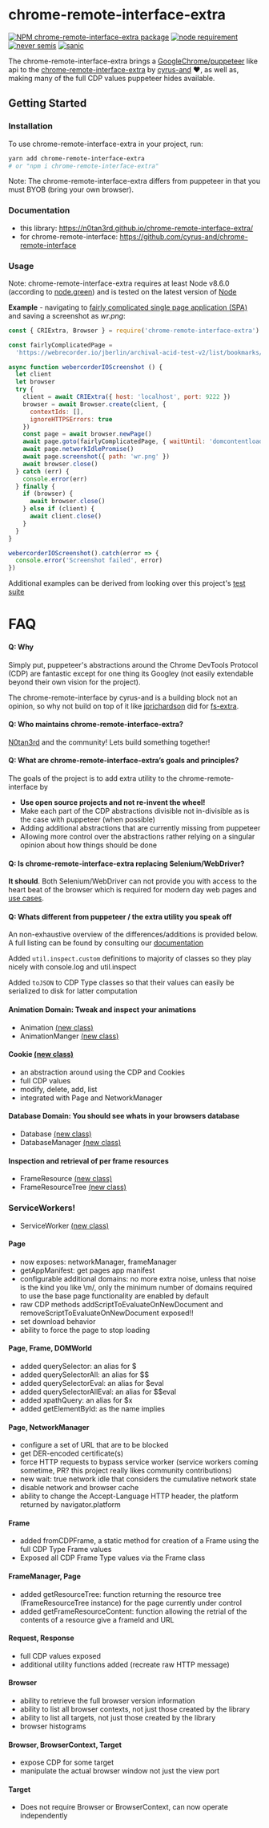 chrome-remote-interface-extra
=======================
[![NPM chrome-remote-interface-extra package](https://img.shields.io/npm/v/chrome-remote-interface-extra.svg?style=flat-square)](https://npmjs.org/package/chrome-remote-interface-extra) 
[![node requirement](https://img.shields.io/badge/node-%3E%3D%208.6.0-brightgreen.svg?style=flat-square)](https://nodejs.org) 
[![never semis](https://img.shields.io/badge/code_style-prettier--standard-ff69b4.svg?style=flat-square)](https://github.com/sheerun/prettier-standard) 
[![sanic](https://img.shields.io/badge/speed-blazing%20%F0%9F%94%A5-brightgreen.svg?style=flat-square)](https://twitter.com/acdlite/status/974390255393505280)

The chrome-remote-interface-extra brings a [GoogleChrome/puppeteer](https://github.com/GoogleChrome/puppeteer) like api to the [chrome-remote-interface-extra](https://github.com/cyrus-and/chrome-remote-interface) by [cyrus-and](https://github.com/cyrus-and) :heart:, as well as, making many of the full CDP values puppeteer hides available.

## Getting Started

### Installation
To use chrome-remote-interface-extra in your project, run:

```bash
yarn add chrome-remote-interface-extra
# or "npm i chrome-remote-interface-extra"
```

Note: The chrome-remote-interface-extra differs from puppeteer in that you must BYOB (bring your own browser). 

### Documentation
  - this library: https://n0tan3rd.github.io/chrome-remote-interface-extra/
  - for chrome-remote-interface: https://github.com/cyrus-and/chrome-remote-interface

### Usage
Note: chrome-remote-interface-extra requires at least Node v8.6.0 (according to [node.green](https://node.green/)) and is tested on the latest version of [Node](https://nodejs.org/en/download/current/)

**Example** - navigating to [fairly complicated single page application (SPA)](https://webrecorder.io/jberlin/archival-acid-test-v2/list/bookmarks/b1/20170810014348/http://wsdl-docker.cs.odu.edu:8080/tests/reactSPA/) and saving a screenshot as *wr.png*:


```javascript
const { CRIExtra, Browser } = require('chrome-remote-interface-extra')

const fairlyComplicatedPage =
  'https://webrecorder.io/jberlin/archival-acid-test-v2/list/bookmarks/b1/20170810014348/http://wsdl-docker.cs.odu.edu:8080/tests/reactSPA/'

async function webercorderIOScreenshot () {
  let client
  let browser
  try {
    client = await CRIExtra({ host: 'localhost', port: 9222 })
    browser = await Browser.create(client, {
      contextIds: [],
      ignoreHTTPSErrors: true
    })
    const page = await browser.newPage()
    await page.goto(fairlyComplicatedPage, { waitUntil: 'domcontentloaded' })
    await page.networkIdlePromise()
    await page.screenshot({ path: 'wr.png' })
    await browser.close()
  } catch (err) {
    console.error(err)
  } finally {
    if (browser) {
      await browser.close()
    } else if (client) {
      await client.close()
    }
  }
}

webercorderIOScreenshot().catch(error => {
  console.error('Screenshot failed', error)
})
```

Additional examples can be derived from looking over this project's [test suite](https://github.com/N0taN3rd/chrome-remote-interface-extra/blob/master/test)

# FAQ

#### Q: Why

Simply put, puppeteer's abstractions around the Chrome DevTools Protocol (CDP) are fantastic except for one thing its Googley (not easily extendable beyond their own vision for the project). 

The chrome-remote-interface by cyrus-and is a building block not an opinion, so why not build on top of it like [jprichardson](https://github.com/jprichardson) did for [fs-extra](https://github.com/jprichardson/node-fs-extra).

#### Q: Who maintains chrome-remote-interface-extra?

[N0tan3rd](https://twitter.com/johnaberlin) and the community! Lets build something together!

#### Q: What are chrome-remote-interface-extra’s goals and principles?

The goals of the project is to add extra utility to the chrome-remote-interface by
- **Use open source projects and not re-invent the wheel!**
- Make each part of the CDP abstractions divisible not in-divisible as is the case with  puppeteer (when possible)
- Adding additional abstractions that are currently missing from puppeteer
- Allowing more control over the abstractions rather relying on a singular opinion about how things should be done


#### Q: Is chrome-remote-interface-extra replacing Selenium/WebDriver?

**It should**. Both Selenium/WebDriver can not provide you with access to the heart beat of the browser which is required for modern day web pages and [use cases](https://github.com/N0taN3rd/Squidwarc).

#### Q: Whats different from puppeteer / the extra utility you speak off

An non-exhaustive overview of the differences/additions is provided below.
A full listing can be found by consulting our [documentation](https://n0tan3rd.github.io/chrome-remote-interface-extra/)

Added `util.inspect.custom` definitions to majority of classes so they play nicely with console.log and util.inspect

Added `toJSON` to CDP Type classes so that their values can easily be serialized to disk for latter computation

#### Animation Domain: Tweak and inspect your animations
 - Animation [(new class)](https://github.com/N0taN3rd/chrome-remote-interface-extra/blob/master/lib/animations/Animation.js) 
- AnimationManger [(new class)](https://github.com/N0taN3rd/chrome-remote-interface-extra/blob/master/lib/animations/AnimationManager.js)

#### Cookie [(new class)](https://github.com/N0taN3rd/chrome-remote-interface-extra/blob/master/lib/network/Cookie.js)
 - an abstraction around using the CDP and Cookies
 - full CDP values
 - modify, delete, add, list
 - integrated with Page and NetworkManager

#### Database Domain: You should see whats in your browsers database
- Database [(new class)](https://github.com/N0taN3rd/chrome-remote-interface-extra/blob/master/lib/database/Database.js)
- DatabaseManager [(new class)](https://github.com/N0taN3rd/chrome-remote-interface-extra/blob/master/lib/database/DatabaseManager.js)


#### Inspection and retrieval of per frame resources
- FrameResource [(new class)](https://github.com/N0taN3rd/chrome-remote-interface-extra/blob/master/lib/frames/FrameResource.js)
- FrameResourceTree [(new class)](https://github.com/N0taN3rd/chrome-remote-interface-extra/blob/master/lib/frames/FrameResourceTree.js)

### ServiceWorkers!
- ServiceWorker [(new class)](https://github.com/N0taN3rd/chrome-remote-interface-extra/blob/master/lib/workers/ServiceWorker.js) 

#### Page
 - now exposes: networkManager, frameManager
 - getAppManifest: get pages app manifest
 - configurable additional domains: no more extra noise, unless that noise is the kind you like \m/, only the minimum number of domains required to use the base page functionality are enabled by default
 - raw CDP methods addScriptToEvaluateOnNewDocument and removeScriptToEvaluateOnNewDocument exposed!!
 - set download behavior
 - ability to force the page to stop loading

#### Page, Frame, DOMWorld
 - added querySelector: an alias for $
 - added querySelectorAll: an alias for $$
 - added querySelectorEval: an alias for $eval
 - added querySelectorAllEval: an alias for $$eval
 - added xpathQuery: an alias for $x
 - added getElementById: as the name implies
 
#### Page, NetworkManager
  - configure a set of URL that are to be blocked
  - get DER-encoded certificate(s)
  - force HTTP requests to bypass service worker (service workers coming sometime, PR? this project really likes community contributions)
  - new wait: true network idle that considers the cumulative network state
  - disable network and browser cache
  - ability to change the Accept-Language HTTP header, the platform returned by navigator.platform

#### Frame
 - added fromCDPFrame, a static method for creation of a Frame using the full CDP Type Frame values
 - Exposed all CDP Frame Type values via the Frame class

#### FrameManager, Page
 - added getResourceTree: function returning the resource tree (FrameResourceTree instance) for the page currently under control
 - added getFrameResourceContent: function allowing the retrial of the contents of a resource give a frameId and URL

#### Request, Response
 - full CDP values exposed
 - additional utility functions added (recreate raw HTTP message)

#### Browser
 - ability to retrieve the full browser version information
 - ability to list all browser contexts, not just those created by the library
 - ability to list all targets, not just those created by the library
 - browser histograms
 
#### Browser, BrowserContext, Target
 - expose CDP for some target
 - manipulate the actual browser window not just the view port 
 
#### Target
 - Does not require Browser or BrowserContext, can now operate independently
